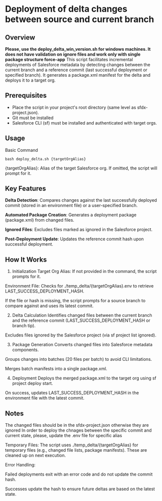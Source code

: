 # Deployment of delta changes between source and current branch

## Overview
**Please, use the deploy_delta_win_version.sh for windows machines. It does not have validation on ignore files and work only with single package structure force-app**
This script facilitates incremental deployments of Salesforce metadata by detecting changes between the current branch and a reference commit (last successful deployment or specified branch). It generates a package.xml manifest for the delta and deploys it to a target org.

## Prerequisites

- Place the script in your project's root directory (same level as sfdx-project.json).
- Git must be installed
- Salesforce CLI (sf) must be installed and authenticated with target orgs.

## Usage

Basic Command

```bash deploy_delta.sh {targetOrgAlias}```

{targetOrgAlias}: Alias of the target Salesforce org. If omitted, the script will prompt for it.

## Key Features

**Delta Detection**: Compares changes against the last successfully deployed commit (stored in an environment file) or a user-specified branch.

**Automated Package Creation**: Generates a deployment package (package.xml) from changed files.

**Ignored Files**: Excludes files marked as ignored in the Salesforce project.

**Post-Deployment Update**: Updates the reference commit hash upon successful deployment.


## How It Works

1. Initialization
  Target Org Alias: If not provided in the command, the script prompts for it.

  Environment File: Checks for ./temp_delta/{targetOrgAlias}.env to retrieve LAST_SUCCESS_DEPLOYMENT_HASH.

  If the file or hash is missing, the script prompts for a source branch to compare against and uses its latest commit.

2. Delta Calculation
  Identifies changed files between the current branch and the reference commit (LAST_SUCCESS_DEPLOYMENT_HASH or branch tip).

  Excludes files ignored by the Salesforce project (via sf project list ignored).

3. Package Generation
  Converts changed files into Salesforce metadata components.

  Groups changes into batches (20 files per batch) to avoid CLI limitations.

  Merges batch manifests into a single package.xml.

4. Deployment
  Deploys the merged package.xml to the target org using sf project deploy start.

  On success, updates LAST_SUCCESS_DEPLOYMENT_HASH in the environment file with the latest commit.

## Notes
The changed files should be in the sfdx-project.json otherwise they are ignored
In order to deploy the chnages between the specific commit and current state, please, update the .env file for specific alias

Temporary Files: The script uses ./temp_delta/{targetOrgAlias} for temporary files (e.g., changed file lists, package manifests). These are cleaned up on next execution.

Error Handling:

Failed deployments exit with an error code and do not update the commit hash.

Successes update the hash to ensure future deltas are based on the latest state.
